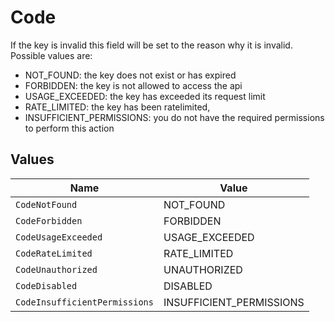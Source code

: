 # Code

If the key is invalid this field will be set to the reason why it is invalid.
Possible values are:
- NOT_FOUND: the key does not exist or has expired
- FORBIDDEN: the key is not allowed to access the api
- USAGE_EXCEEDED: the key has exceeded its request limit
- RATE_LIMITED: the key has been ratelimited,
- INSUFFICIENT_PERMISSIONS: you do not have the required permissions to perform this action



## Values

| Name                          | Value                         |
| ----------------------------- | ----------------------------- |
| `CodeNotFound`                | NOT_FOUND                     |
| `CodeForbidden`               | FORBIDDEN                     |
| `CodeUsageExceeded`           | USAGE_EXCEEDED                |
| `CodeRateLimited`             | RATE_LIMITED                  |
| `CodeUnauthorized`            | UNAUTHORIZED                  |
| `CodeDisabled`                | DISABLED                      |
| `CodeInsufficientPermissions` | INSUFFICIENT_PERMISSIONS      |